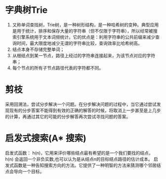 # 字典树Trie
1. 又称单词查找树，Trie树，是一种树形结构，是一种哈希树的变种。典型应用是用于统计，排序和保存大量的字符串（但不仅限于字符串），所以经常被搜索引擎系统用于文本词频统计。它的优点是：利用字符串的公共前缀来减少查询时间，最大限度地减少无谓的字符串比较，查询效率比哈希树高。
2. 结点本身不存储完整单词；
3. 从根结点到某一节点，路径上经过的字符串连接起来，为该节点对应的字符串；
4. 每个节点的所有子节点路径代表的字符都不同。

# 剪枝
采用回溯法，尝试分步解决一个问题。在分步解决问题的过程中，当它通过尝试发现现有的分步答案不能得到有效的正确的解答的时候，将取消上一步甚至是上几步的计算，再通过其它的可能的分步解答再次尝试寻找问题的答案。

# 启发式搜索(A* 搜索)
启发式函数： h(n)，它用来评价哪些结点最有希望的是一个我们要找的结点，h(n) 会返回一个非负实数,也可以认为是从结点n的目标结点路径的估计成本。
启发式函数是一种告知搜索方向的方法。它提供了一种明智的方法来猜测哪个邻居结点会导向一个目标。

